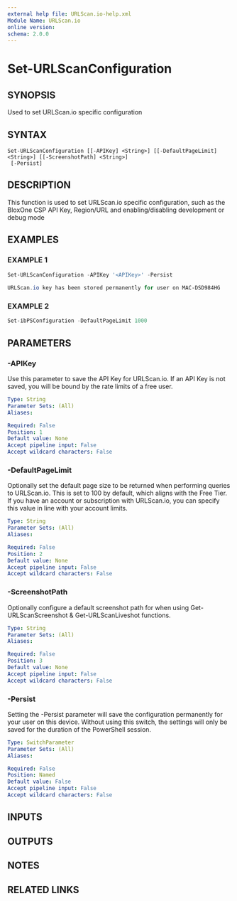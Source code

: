 ```yaml
---
external help file: URLScan.io-help.xml
Module Name: URLScan.io
online version:
schema: 2.0.0
---
```


# Set-URLScanConfiguration

## SYNOPSIS
Used to set URLScan.io specific configuration

## SYNTAX

```
Set-URLScanConfiguration [[-APIKey] <String>] [[-DefaultPageLimit] <String>] [[-ScreenshotPath] <String>]
 [-Persist]
```

## DESCRIPTION
This function is used to set URLScan.io specific configuration, such as the BloxOne CSP API Key, Region/URL and enabling/disabling development or debug mode

## EXAMPLES

### EXAMPLE 1
```powershell
Set-URLScanConfiguration -APIKey '<APIKey>' -Persist
                                                                                                          
URLScan.io key has been stored permanently for user on MAC-DSD984HG
```

### EXAMPLE 2
```powershell
Set-ibPSConfiguration -DefaultPageLimit 1000
```

## PARAMETERS

### -APIKey
Use this parameter to save the API Key for URLScan.io.
If an API Key is not saved, you will be bound by the rate limits of a free user.

```yaml
Type: String
Parameter Sets: (All)
Aliases:

Required: False
Position: 1
Default value: None
Accept pipeline input: False
Accept wildcard characters: False
```

### -DefaultPageLimit
Optionally set the default page size to be returned when performing queries to URLScan.io.
This is set to 100 by default, which aligns with the Free Tier.
If you have an account or subscription with URLScan.io, you can specify this value in line with your account limits.

```yaml
Type: String
Parameter Sets: (All)
Aliases:

Required: False
Position: 2
Default value: None
Accept pipeline input: False
Accept wildcard characters: False
```

### -ScreenshotPath
Optionally configure a default screenshot path for when using Get-URLScanScreenshot & Get-URLScanLiveshot functions.

```yaml
Type: String
Parameter Sets: (All)
Aliases:

Required: False
Position: 3
Default value: None
Accept pipeline input: False
Accept wildcard characters: False
```

### -Persist
Setting the -Persist parameter will save the configuration permanently for your user on this device.
Without using this switch, the settings will only be saved for the duration of the PowerShell session.

```yaml
Type: SwitchParameter
Parameter Sets: (All)
Aliases:

Required: False
Position: Named
Default value: False
Accept pipeline input: False
Accept wildcard characters: False
```

## INPUTS

## OUTPUTS

## NOTES

## RELATED LINKS
